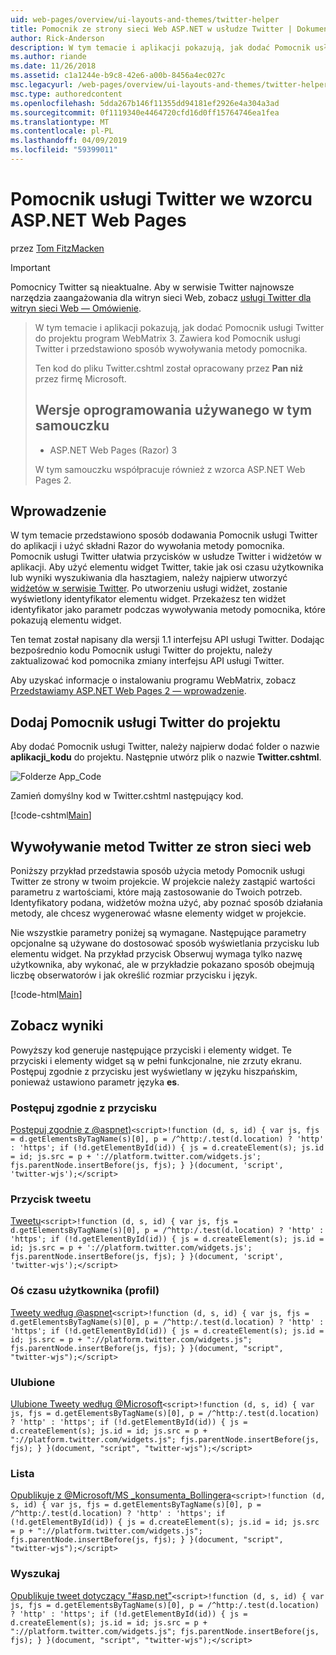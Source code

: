 ```yaml
---
uid: web-pages/overview/ui-layouts-and-themes/twitter-helper
title: Pomocnik ze strony sieci Web ASP.NET w usłudze Twitter | Dokumentacja firmy Microsoft
author: Rick-Anderson
description: W tym temacie i aplikacji pokazują, jak dodać Pomocnik usługi Twitter do projektu program WebMatrix 3. Zawiera kod Pomocnik usługi Twitter i przedstawiono sposób wywoływania pomocnika...
ms.author: riande
ms.date: 11/26/2018
ms.assetid: c1a1244e-b9c8-42e6-a00b-8456a4ec027c
msc.legacyurl: /web-pages/overview/ui-layouts-and-themes/twitter-helper
msc.type: authoredcontent
ms.openlocfilehash: 5dda267b146f11355dd94181ef2926e4a304a3ad
ms.sourcegitcommit: 0f1119340e4464720cfd16d0ff15764746ea1fea
ms.translationtype: MT
ms.contentlocale: pl-PL
ms.lasthandoff: 04/09/2019
ms.locfileid: "59399011"
---
```

# <a name="twitter-helper-with-aspnet-web-pages"></a>Pomocnik usługi Twitter we wzorcu ASP.NET Web Pages

przez [Tom FitzMacken](https://github.com/tfitzmac)

> [!IMPORTANT]
> Pomocnicy Twitter są nieaktualne. Aby w serwisie Twitter najnowsze narzędzia zaangażowania dla witryn sieci Web, zobacz [usługi Twitter dla witryn sieci Web — Omówienie](https://developer.twitter.com/en/docs/twitter-for-websites/overview).

> W tym temacie i aplikacji pokazują, jak dodać Pomocnik usługi Twitter do projektu program WebMatrix 3. Zawiera kod Pomocnik usługi Twitter i przedstawiono sposób wywoływania metody pomocnika.
> 
> Ten kod do pliku Twitter.cshtml został opracowany przez **Pan niż** przez firmę Microsoft.
> 
> ## <a name="software-versions-used-in-the-tutorial"></a>Wersje oprogramowania używanego w tym samouczku
> 
> 
> - ASP.NET Web Pages (Razor) 3
>   
> 
> W tym samouczku współpracuje również z wzorca ASP.NET Web Pages 2.


## <a name="introduction"></a>Wprowadzenie

W tym temacie przedstawiono sposób dodawania Pomocnik usługi Twitter do aplikacji i użyć składni Razor do wywołania metody pomocnika. Pomocnik usługi Twitter ułatwia przycisków w usłudze Twitter i widżetów w aplikacji. Aby użyć elementu widget Twitter, takie jak osi czasu użytkownika lub wyniki wyszukiwania dla hasztagiem, należy najpierw utworzyć [widżetów w serwisie Twitter](https://twitter.com/settings/widgets). Po utworzeniu usługi widżet, zostanie wyświetlony identyfikator elementu widget. Przekażesz ten widżet identyfikator jako parametr podczas wywoływania metody pomocnika, które pokazują elementu widget.

Ten temat został napisany dla wersji 1.1 interfejsu API usługi Twitter. Dodając bezpośrednio kodu Pomocnik usługi Twitter do projektu, należy zaktualizować kod pomocnika zmiany interfejsu API usługi Twitter.

Aby uzyskać informacje o instalowaniu programu WebMatrix, zobacz [Przedstawiamy ASP.NET Web Pages 2 — wprowadzenie](../getting-started/introducing-aspnet-web-pages-2/getting-started.md).

## <a name="add-twitter-helper-to-your-project"></a>Dodaj Pomocnik usługi Twitter do projektu

Aby dodać Pomocnik usługi Twitter, należy najpierw dodać folder o nazwie **aplikacji\_kodu** do projektu. Następnie utwórz plik o nazwie **Twitter.cshtml**.

![Folderze App_Code](twitter-helper/_static/image1.png)

Zamień domyślny kod w Twitter.cshtml następujący kod.

[!code-cshtml[Main](twitter-helper/samples/sample1.cshtml)]

## <a name="call-twitter-methods-from-your-web-pages"></a>Wywoływanie metod Twitter ze stron sieci web

Poniższy przykład przedstawia sposób użycia metody Pomocnik usługi Twitter ze strony w twoim projekcie. W projekcie należy zastąpić wartości parametru z wartościami, które mają zastosowanie do Twoich potrzeb. Identyfikatory podana, widżetów można użyć, aby poznać sposób działania metody, ale chcesz wygenerować własne elementy widget w projekcie.

Nie wszystkie parametry poniżej są wymagane. Następujące parametry opcjonalne są używane do dostosować sposób wyświetlania przycisku lub elementu widget. Na przykład przycisk Obserwuj wymaga tylko nazwę użytkownika, aby wykonać, ale w przykładzie pokazano sposób obejmują liczbę obserwatorów i jak określić rozmiar przycisku i język.

[!code-html[Main](twitter-helper/samples/sample2.html)]

## <a name="see-the-results"></a>Zobacz wyniki

Powyższy kod generuje następujące przyciski i elementy widget. Te przyciski i elementy widget są w pełni funkcjonalne, nie zrzuty ekranu. Postępuj zgodnie z przycisku jest wyświetlany w języku hiszpańskim, ponieważ ustawiono parametr języka **es**.

### <a name="follow-button"></a>Postępuj zgodnie z przycisku

[Postępuj zgodnie z @aspnet)](https://twitter.com/aspnet)`<script>!function (d, s, id) { var js, fjs = d.getElementsByTagName(s)[0], p = /^http:/.test(d.location) ? 'http' : 'https'; if (!d.getElementById(id)) { js = d.createElement(s); js.id = id; js.src = p + '://platform.twitter.com/widgets.js'; fjs.parentNode.insertBefore(js, fjs); } }(document, 'script', 'twitter-wjs');</script>`

### <a name="tweet-button"></a>Przycisk tweetu

[Tweetu](https://twitter.com/share)`<script>!function (d, s, id) { var js, fjs = d.getElementsByTagName(s)[0], p = /^http:/.test(d.location) ? 'http' : 'https'; if (!d.getElementById(id)) { js = d.createElement(s); js.id = id; js.src = p + '://platform.twitter.com/widgets.js'; fjs.parentNode.insertBefore(js, fjs); } }(document, 'script', 'twitter-wjs');</script>`

### <a name="user-timeline-profile"></a>Oś czasu użytkownika (profil)

[Tweety według @aspnet](https://twitter.com/aspnet)`<script>!function (d, s, id) { var js, fjs = d.getElementsByTagName(s)[0], p = /^http:/.test(d.location) ? 'http' : 'https'; if (!d.getElementById(id)) { js = d.createElement(s); js.id = id; js.src = p + "://platform.twitter.com/widgets.js"; fjs.parentNode.insertBefore(js, fjs); } }(document, "script", "twitter-wjs");</script>`

### <a name="favorites"></a>Ulubione

[Ulubione Tweety według @Microsoft](https://twitter.com/Microsoft/favorites)`<script>!function (d, s, id) { var js, fjs = d.getElementsByTagName(s)[0], p = /^http:/.test(d.location) ? 'http' : 'https'; if (!d.getElementById(id)) { js = d.createElement(s); js.id = id; js.src = p + "://platform.twitter.com/widgets.js"; fjs.parentNode.insertBefore(js, fjs); } }(document, "script", "twitter-wjs");</script>`

### <a name="list"></a>Lista

[Opublikuje z @Microsoft/MS \_konsumenta\_Bollingera](https://twitter.com/microsoft/ms-consumer-brands/)`<script>!function (d, s, id) { var js, fjs = d.getElementsByTagName(s)[0], p = /^http:/.test(d.location) ? 'http' : 'https'; if (!d.getElementById(id)) { js = d.createElement(s); js.id = id; js.src = p + "://platform.twitter.com/widgets.js"; fjs.parentNode.insertBefore(js, fjs); } }(document, "script", "twitter-wjs");</script>`

### <a name="search"></a>Wyszukaj

[Opublikuje tweet dotyczący &quot;#asp.net&quot;](https://twitter.com/search?q=%23asp.net)`<script>!function (d, s, id) { var js, fjs = d.getElementsByTagName(s)[0], p = /^http:/.test(d.location) ? 'http' : 'https'; if (!d.getElementById(id)) { js = d.createElement(s); js.id = id; js.src = p + "://platform.twitter.com/widgets.js"; fjs.parentNode.insertBefore(js, fjs); } }(document, "script", "twitter-wjs");</script>`
